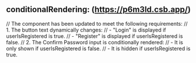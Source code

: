 conditionalRendering: (https://p6m3ld.csb.app/)
---------------------------------------------------
// The component has been updated to meet the following requirements: 
// 1. The button text dynamically changes: 
// - "Login" is displayed if userIsRegistered is true. 
// - "Register" is displayed if userIsRegistered is false. 
// 2. The Confirm Password input is conditionally rendered: // - It is only shown if userIsRegistered is false. // - It is hidden if userIsRegistered is true. 


